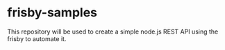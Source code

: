 # frisby-samples
This repository will be used to create a simple node.js REST API using the frisby to automate it. 
